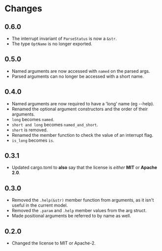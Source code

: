 # Changes
## 0.6.0
- The interrupt invariant of ```ParseStatus``` is now a ```&str```.
- The type ```OptName``` is no longer exported.

## 0.5.0
- Named arguments are now accessed with ```named``` on the parsed args.
- Parsed arguments can no longer be accessed with a short name.

## 0.4.0
- Named arguments are now required to have a 'long' name (eg --help).
- Renamed the optional argument constructors and the order of their arguments. 
- ```long``` becomes ```named```.
- ```short and long``` becomes ```named_and_short```.
- ```short``` is removed.
- Renamed the member function to check the value of an interrupt flag.
- ```is_long``` becomes ```is```.

## 0.3.1
- Updated cargo.toml to **also** say that the license is *either* **MIT** or **Apache 2.0**.

## 0.3.0
- Removed the ```.help(&str)``` member function from arguments, as it isn't useful in the current model.
- Removed the ```.param``` and ```.help``` member values from the arg struct.
- Made positional arguments be referred to by name as well.

## 0.2.0
- Changed the license to MIT or Apache-2.